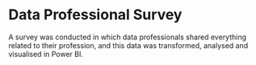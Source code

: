# Data Professional Survey
A survey was conducted in which data professionals shared everything related to their profession, and this data was transformed, analysed and visualised in Power BI.
